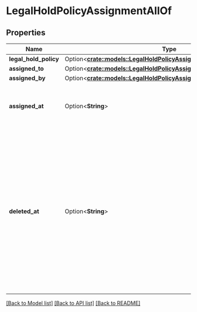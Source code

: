 # LegalHoldPolicyAssignmentAllOf

## Properties

Name | Type | Description | Notes
------------ | ------------- | ------------- | -------------
**legal_hold_policy** | Option<[**crate::models::LegalHoldPolicyAssignmentAllOfLegalHoldPolicy**](LegalHoldPolicyAssignment_allOf_legal_hold_policy.md)> |  | [optional]
**assigned_to** | Option<[**crate::models::LegalHoldPolicyAssignmentAllOfAssignedTo**](LegalHoldPolicyAssignment_allOf_assigned_to.md)> |  | [optional]
**assigned_by** | Option<[**crate::models::LegalHoldPolicyAssignmentAllOfAssignedBy**](LegalHoldPolicyAssignment_allOf_assigned_by.md)> |  | [optional]
**assigned_at** | Option<**String**> | When the legal hold policy assignment object was created | [optional]
**deleted_at** | Option<**String**> | When the assignment release request was sent. (Because it can take time for an assignment to fully delete, this isn't quite the same time that the assignment is fully deleted). If null, Assignment was not deleted. | [optional]

[[Back to Model list]](../README.md#documentation-for-models) [[Back to API list]](../README.md#documentation-for-api-endpoints) [[Back to README]](../README.md)


